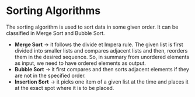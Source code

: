 # Sorting Algorithms

The sorting algorithm is used to sort data in some given order. It can be classified in Merge Sort and Bubble Sort.
- **Merge Sort** → it follows the divide et Impera rule. The given list is first divided into smaller lists and compares adjacent lists and then, reorders them in the desired sequence. So, in summary from unordered elements as input, we need to have ordered elements as output.
- **Bubble Sort** → it first compares and then sorts adjacent elements if they are not in the specified order.
- **Insertion Sort** → it picks one item of a given list at the time and places it at the exact spot where it is to be placed.